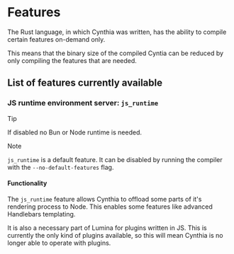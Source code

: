 # Features

The Rust language, in which Cynthia was written, has the
ability to compile certain features on-demand only.

This means that the binary size of the compiled Cyntia 
can be reduced by only compiling the features that are
needed.

## List of features currently available

### JS runtime environment server: `js_runtime`

> [!TIP]  
> If disabled no Bun or Node runtime is needed.

> [!NOTE]  
> `js_runtime` is a default feature. It can be disabled by running the
> compiler with the `--no-default-features` flag.

#### Functionality

The `js_runtime` feature allows Cynthia to offload some parts of
it's rendering process to Node. This enables some features like advanced
Handlebars templating.

It is also a necessary part of Lumina for plugins written in JS. This is currently the only kind of plugins available, so this will mean Cynthia is no longer able to operate with plugins.

